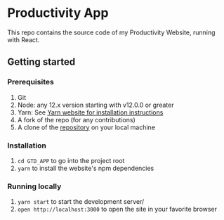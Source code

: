 # Productivity App

This repo contains the source code of my Productivity Website, running with React.

## Getting started

### Prerequisites

1. Git
1. Node: any 12.x version starting with v12.0.0 or greater
1. Yarn: See [Yarn website for installation instructions](https://yarnpkg.com/lang/en/docs/install/)
1. A fork of the repo (for any contributions)
1. A clone of the [repository](https://github.com/V0lantis/ProductivityApp) on your local machine

### Installation

1. `cd GTD_APP` to go into the project root
1. `yarn` to install the website's npm dependencies

### Running locally

1. `yarn start` to start the development server/
1. `open http://localhost:3000` to open the site in your favorite browser
